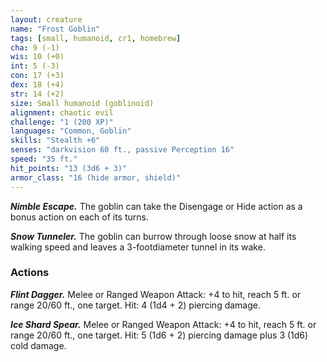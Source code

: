 ```yaml
---
layout: creature
name: "Frost Goblin"
tags: [small, humanoid, cr1, homebrew]
cha: 9 (-1)
wis: 10 (+0)
int: 5 (-3)
con: 17 (+3)
dex: 18 (+4)
str: 14 (+2)
size: Small humanoid (goblinoid)
alignment: chaotic evil
challenge: "1 (200 XP)"
languages: "Common, Goblin"
skills: "Stealth +6"
senses: "darkvision 60 ft., passive Perception 16"
speed: "35 ft."
hit_points: "13 (3d6 + 3)"
armor_class: "16 (hide armor, shield)"
---
```


***Nimble Escape.*** The goblin can take the Disengage or
Hide action as a bonus action on each of its turns.

***Snow Tunneler.*** The goblin can burrow through loose
snow at half its walking speed and leaves a 3-footdiameter
tunnel in its wake.

### Actions

***Flint Dagger.*** Melee or Ranged Weapon Attack: +4 to
hit, reach 5 ft. or range 20/60 ft., one target. Hit: 4
(1d4 + 2) piercing damage.

***Ice Shard Spear.*** Melee or Ranged Weapon Attack: +4
to hit, reach 5 ft. or range 20/60 ft., one target. Hit:
5 (1d6 + 2) piercing damage plus 3 (1d6) cold
damage.
